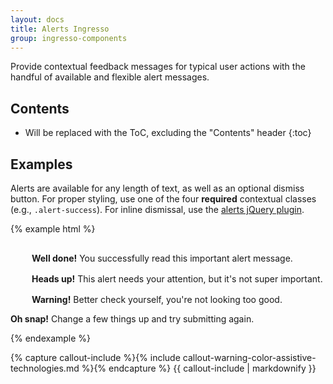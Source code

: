 ```yaml
---
layout: docs
title: Alerts Ingresso
group: ingresso-components
---
```


Provide contextual feedback messages for typical user actions with the handful of available and flexible alert messages.

## Contents

* Will be replaced with the ToC, excluding the "Contents" header
{:toc}

## Examples

Alerts are available for any length of text, as well as an optional dismiss button. For proper styling, use one of the four **required** contextual classes (e.g., `.alert-success`). For inline dismissal, use the [alerts jQuery plugin](#dismissing).

{% example html %}
<div class="alert alert-success" role="alert">
  <svg class="svg-icon" width="30" height="30">
    <use xmlns:xlink="http://www.w3.org/1999/xlink" xlink:href="#icon-check"></use>
  </svg>
  <strong>Well done!</strong> You successfully read this important alert message.
</div>
<div class="alert alert-info" role="alert">
  <svg class="svg-icon" width="30" height="30">
    <use xmlns:xlink="http://www.w3.org/1999/xlink" xlink:href="#icon-tips"></use>
  </svg>
  <strong>Heads up!</strong> This alert needs your attention, but it's not super important.
</div>
<div class="alert alert-warning" role="alert">
  <svg class="svg-icon" width="30" height="30">
    <use xmlns:xlink="http://www.w3.org/1999/xlink" xlink:href="#icon-icon-alert"></use>
  </svg>
  <strong>Warning!</strong> Better check yourself, you're not looking too good.
</div>
<div class="alert alert-danger" role="alert">
  
  <strong>Oh snap!</strong> Change a few things up and try submitting again.
</div>
{% endexample %}

{% capture callout-include %}{% include callout-warning-color-assistive-technologies.md %}{% endcapture %}
{{ callout-include | markdownify }}
